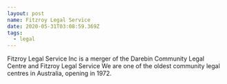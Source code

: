 ```yaml
---
layout: post
name: Fitzroy Legal Service
date: 2020-05-31T03:08:59.369Z
tags:
  - legal
---
```

Fitzroy Legal Service Inc is a merger of the Darebin Community Legal Centre and Fitzroy Legal Service We are one of the oldest community legal centres in Australia, opening in 1972.